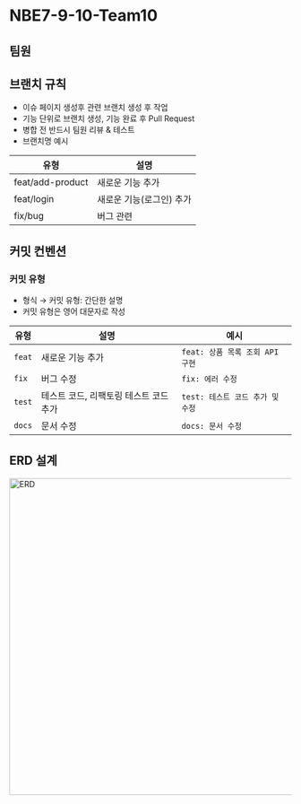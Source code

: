 # NBE7-9-10-Team10

## 팀원

## 브랜치 규칙
- 이슈 페이지 생성후 관련 브랜치 생성 후 작업
- 기능 단위로 브랜치 생성, 기능 완료 후 Pull Request
- 병합 전 반드시 팀원 리뷰 & 테스트
- 브랜치명 예시
  
| 유형 | 설명 |
|------|------|
| feat/add-product | 새로운 기능 추가 |
| feat/login | 새로운 기능(로그인) 추가 |
| fix/bug | 버그 관련 |


## 커밋 컨벤션
### 커밋 유형
- 형식 → 커밋 유형: 간단한 설명
- 커밋 유형은 영어 대문자로 작성
  
| 유형 | 설명 | 예시 |
|------|------|------|
| `feat` | 새로운 기능 추가 | `feat: 상품 목록 조회 API 구현` |
| `fix` | 버그 수정 | `fix: 에러 수정` |
| `test` | 테스트 코드, 리팩토링 테스트 코드 추가 | `test: 테스트 코드 추가 및 수정` |
| `docs` | 문서 수정 | `docs: 문서 수정` |


## ERD 설계
<img width="1079" height="565" alt="ERD" src="https://github.com/user-attachments/assets/9330ce99-8516-4adf-9fd5-e380b8b86138" />


##
